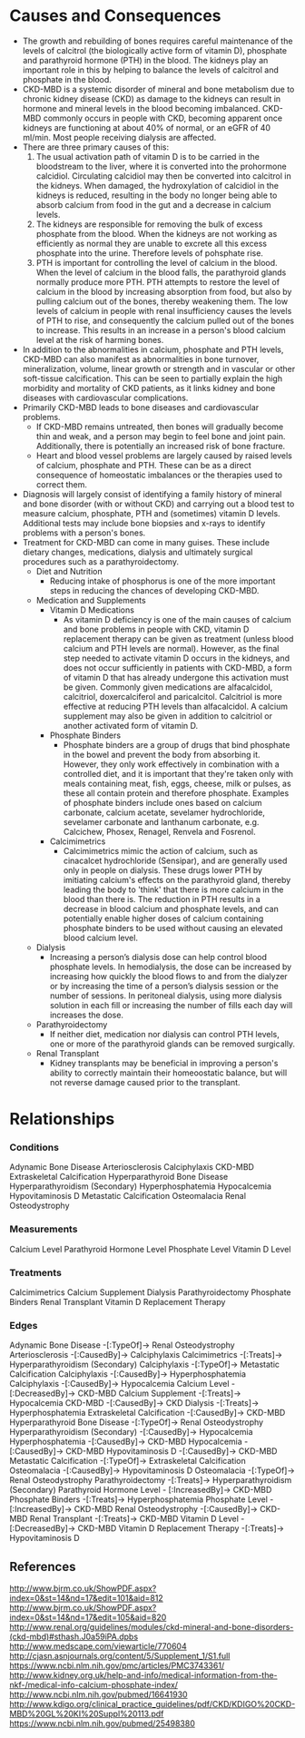# Causes and Consequences

- The growth and rebuilding of bones requires careful maintenance of the levels of calcitrol (the biologically active form of vitamin D), phosphate and parathyroid hormone (PTH) in the blood. The kidneys play an important role in this by helping to balance the levels of calcitrol and phosphate in the blood.
- CKD-MBD is a systemic disorder of mineral and bone metabolism due to chronic kidney disease (CKD) as damage to the kidneys can result in hormone and mineral levels in the blood becoming imbalanced. CKD-MBD commonly occurs in people with CKD, becoming apparent once kidneys are functioning at about 40% of normal, or an eGFR of 40 ml/min. Most people receiving dialysis are affected.
- There are three primary causes of this:
    1. The usual activation path of vitamin D is to be carried in the bloodstream to the liver, where it is converted into the prohormone calcidiol. Circulating calcidiol may then be converted into calcitrol in the kidneys. When damaged, the hydroxylation of calcidiol in the kidneys is reduced, resulting in the body no longer being able to absorb calcium from food in the gut and a decrease in calcium levels.
    2. The kidneys are responsible for removing the bulk of excess phosphate from the blood. When the kidneys are not working as efficiently as normal they are unable to excrete all this excess phosphate into the urine. Therefore levels of pohsphate rise.
    3. PTH is important for controlling the level of calcium in the blood. When the level of calcium in the blood falls, the parathyroid glands normally produce more PTH. PTH attempts to restore the level of calcium in the blood by increasing absorption from food, but also by pulling calcium out of the bones, thereby weakening them. The low levels of calcium in people with renal insufficiency causes the levels of PTH to rise, and consequently the calcium pulled out of the bones to increase. This results in an increase in a person's blood calcium level at the risk of harming bones.
- In addition to the abnormalities in calcium, phosphate and PTH levels, CKD-MBD can also manifest as abnormalities in bone turnover, mineralization, volume, linear growth or strength and in vascular or other soft-tissue calcification. This can be seen to partially explain the high morbidity and mortality of CKD patients, as it links kidney and bone diseases with cardiovascular complications.
- Primarily CKD-MBD leads to bone diseases and cardiovascular problems.
    - If CKD-MBD remains untreated, then bones will gradually become thin and weak, and a person may begin to feel bone and joint pain. Additionally, there is potentially an increased risk of bone fracture.
    - Heart and blood vessel problems are largely caused by raised levels of calcium, phosphate and PTH. These can be as a direct consequence of homeostatic imbalances or the therapies used to correct them.
- Diagnosis will largely consist of identifying a family history of mineral and bone disorder (with or without CKD) and carrying out a blood test to measure calcium, phosphate, PTH and (sometimes) vitamin D levels. Additional tests may include bone biopsies and x-rays to identify problems with a person's bones.
- Treatment for CKD-MBD can come in many guises. These include dietary changes, medications, dialysis and ultimately surgical procedures such as a parathyroidectomy.
    - Diet and Nutrition
        - Reducing intake of phosphorus is one of the more important steps in reducing the chances of developing CKD-MBD.
    - Medication and Supplements
        - Vitamin D Medications
            - As vitamin D deficiency is one of the main causes of calcium and bone problems in people with CKD, vitamin D replacement therapy can be given as treatment (unless blood calcium and PTH levels are normal). However, as the final step needed to activate vitamin D occurs in the kidneys, and does not occur sufficiently in patients with CKD-MBD, a form of vitamin D that has already undergone this activation must be given. Commonly given medications are alfacalcidol, calcitriol, doxercalciferol and paricalcitol. Calcitriol is more effective at reducing PTH levels than alfacalcidol. A calcium supplement may also be given in addition to calcitriol or another activated form of vitamin D.
        - Phosphate Binders
            - Phosphate binders are a group of drugs that bind phosphate in the bowel and prevent the body from absorbing it. However, they only work effectively in combination with a controlled diet, and it is important that they're taken only with meals containing meat, fish, eggs, cheese, milk or pulses, as these all contain protein and therefore phosphate. Examples of phosphate binders include ones based on calcium carbonate, calcium acetate, sevelamer hydrochloride, sevelamer carbonate and lanthanum carbonate, e.g. Calcichew, Phosex, Renagel, Renvela and Fosrenol.
        - Calcimimetrics
            - Calcimimetrics mimic the action of calcium, such as cinacalcet hydrochloride (Sensipar), and are generally used only in people on dialysis. These drugs lower PTH by imitiating calcium's effects on the parathyroid gland, thereby leading the body to 'think' that there is more calcium in the blood than there is. The reduction in PTH results in a decrease in blood calcium and phosphate levels, and can potentially enable higher doses of calcium containing phosphate binders to be used without causing an elevated blood calcium level.
    - Dialysis
        - Increasing a person’s dialysis dose can help control blood phosphate levels. In hemodialysis, the dose can be increased by increasing how quickly the blood flows to and from the dialyzer or by increasing the time of a person’s dialysis session or the number of sessions. In peritoneal dialysis, using more dialysis solution in each fill or increasing the number of fills each day will increases the dose.
    - Parathyroidectomy
        - If neither diet, medication nor dialysis can control PTH levels, one or more of the parathyroid glands can be removed surgically.
    - Renal Transplant
        - Kidney transplants may be beneficial in improving a person's ability to correctly maintain their homeoostatic balance, but will not reverse damage caused prior to the transplant.

# Relationships

### Conditions
Adynamic Bone Disease
Arteriosclerosis
Calciphylaxis
CKD-MBD
Extraskeletal Calcification
Hyperparathyroid Bone Disease
Hyperparathyroidism (Secondary)
Hyperphosphatemia
Hypocalcemia
Hypovitaminosis D
Metastatic Calcification
Osteomalacia
Renal Osteodystrophy

### Measurements
Calcium Level
Parathyroid Hormone Level
Phosphate Level
Vitamin D Level

### Treatments
Calcimimetrics
Calcium Supplement
Dialysis
Parathyroidectomy
Phosphate Binders
Renal Transplant
Vitamin D Replacement Therapy

### Edges
Adynamic Bone Disease -[:TypeOf]-> Renal Osteodystrophy
Arteriosclerosis -[:CausedBy]-> Calciphylaxis
Calcimimetrics -[:Treats]-> Hyperparathyroidism (Secondary)
Calciphylaxis -[:TypeOf]-> Metastatic Calcification
Calciphylaxis -[:CausedBy]-> Hyperphosphatemia
Calciphylaxis -[:CausedBy]-> Hypocalcemia
Calcium Level - [:DecreasedBy]-> CKD-MBD
Calcium Supplement -[:Treats]-> Hypocalcemia
CKD-MBD -[:CausedBy]-> CKD
Dialysis -[:Treats]-> Hyperphosphatemia
Extraskeletal Calcification -[:CausedBy]-> CKD-MBD
Hyperparathyroid Bone Disease -[:TypeOf]-> Renal Osteodystrophy
Hyperparathyroidism (Secondary) -[:CausedBy]-> Hypocalcemia
Hyperphosphatemia -[:CausedBy]-> CKD-MBD
Hypocalcemia -[:CausedBy]-> CKD-MBD
Hypovitaminosis D -[:CausedBy]-> CKD-MBD
Metastatic Calcification -[:TypeOf]-> Extraskeletal Calcification
Osteomalacia -[:CausedBy]-> Hypovitaminosis D
Osteomalacia -[:TypeOf]-> Renal Osteodystrophy
Parathyroidectomy -[:Treats]-> Hyperparathyroidism (Secondary)
Parathyroid Hormone Level - [:IncreasedBy]-> CKD-MBD
Phosphate Binders -[:Treats]-> Hyperphosphatemia
Phosphate Level - [:IncreasedBy]-> CKD-MBD
Renal Osteodystrophy -[:CausedBy]-> CKD-MBD
Renal Transplant -[:Treats]-> CKD-MBD
Vitamin D Level - [:DecreasedBy]-> CKD-MBD
Vitamin D Replacement Therapy -[:Treats]-> Hypovitaminosis D

## References

http://www.bjrm.co.uk/ShowPDF.aspx?index=0&st=14&nd=17&edit=101&aid=812
http://www.bjrm.co.uk/ShowPDF.aspx?index=0&st=14&nd=17&edit=105&aid=820
http://www.renal.org/guidelines/modules/ckd-mineral-and-bone-disorders-(ckd-mbd)#sthash.J0a59iPA.dpbs
http://www.medscape.com/viewarticle/770604
http://cjasn.asnjournals.org/content/5/Supplement_1/S1.full
https://www.ncbi.nlm.nih.gov/pmc/articles/PMC3743361/
http://www.kidney.org.uk/help-and-info/medical-information-from-the-nkf-/medical-info-calcium-phosphate-index/
http://www.ncbi.nlm.nih.gov/pubmed/16641930
http://www.kdigo.org/clinical_practice_guidelines/pdf/CKD/KDIGO%20CKD-MBD%20GL%20KI%20Suppl%20113.pdf
https://www.ncbi.nlm.nih.gov/pubmed/25498380